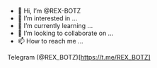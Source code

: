 - 👋 Hi, I’m @REX-BOTZ
- 👀 I’m interested in ...
- 🌱 I’m currently learning ...
- 💞️ I’m looking to collaborate on ...
- 📫 How to reach me ...

<!---
REX-BOTZ/REX-BOTZ is a ✨ special ✨ repository because its `README.md` (this file) appears on your GitHub profile.
You can click the Preview link to take a look at your changes.
--->
Telegram (@REX_BOTZ)[https://t.me/REX_BOTZ]

